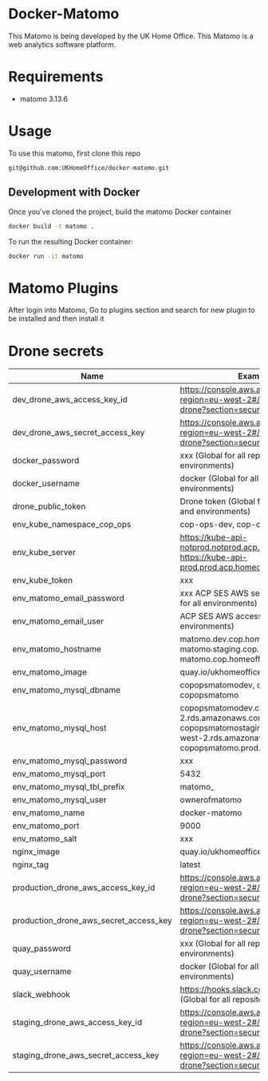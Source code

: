 # Docker-Matomo

This Matomo is being developed by the UK Home Office. This Matomo is a web analytics software platform.

# Requirements

* matomo 3.13.6

# Usage

To use this matomo, first clone this repo

```
git@github.com:UKHomeOffice/docker-matomo.git
```

## Development with Docker
Once you've cloned the project, build the matomo Docker container

```sh
docker build -t matomo .
```

To run the resulting Docker container:

```sh
docker run -it matomo
```

# Matomo Plugins
After login into Matomo, Go to plugins section and search for new plugin to be installed and then install it

# Drone secrets

Name|Example value
---|---
dev_drone_aws_access_key_id|https://console.aws.amazon.com/iam/home?region=eu-west-2#/users/bf-it-devtest-drone?section=security_credentials
dev_drone_aws_secret_access_key|https://console.aws.amazon.com/iam/home?region=eu-west-2#/users/bf-it-devtest-drone?section=security_credentials
docker_password|xxx (Global for all repositories and environments)
docker_username|docker (Global for all repositories and environments)
drone_public_token|Drone token (Global for all github repositories and environments)
env_kube_namespace_cop_ops|cop-ops-dev, cop-ops-staging, cop-ops
env_kube_server|https://kube-api-notprod.notprod.acp.homeoffice.gov.uk, https://kube-api-prod.prod.acp.homeoffice.gov.uk
env_kube_token|xxx
env_matomo_email_password|xxx ACP SES AWS secret access key (Global for all environments)
env_matomo_email_user|ACP SES AWS access key (Global for all environments)
env_matomo_hostname|matomo.dev.cop.homeoffice.gov.uk, matomo.staging.cop.homeoffice.gov.uk, matomo.cop.homeoffice.gov.uk
env_matomo_image|quay.io/ukhomeofficedigital/docker-matomo
env_matomo_mysql_dbname|copopsmatomodev, copopsmatomostaging, copopsmatomo
env_matomo_mysql_host|copopsmatomodev.cptlzykvnlia.eu-west-2.rds.amazonaws.com, copopsmatomostaging.crckizhiyjmt.eu-west-2.rds.amazonaws.com, copopsmatomo.prod.acp.homeoffice.gov.uk
env_matomo_mysql_password|xxx
env_matomo_mysql_port|5432
env_matomo_mysql_tbl_prefix|matomo_
env_matomo_mysql_user|ownerofmatomo
env_matomo_name|docker-matomo
env_matomo_port|9000
env_matomo_salt|xxx
nginx_image|quay.io/ukhomeofficedigital/nginx-proxy
nginx_tag|latest
production_drone_aws_access_key_id|https://console.aws.amazon.com/iam/home?region=eu-west-2#/users/bf-it-prod-drone?section=security_credentials
production_drone_aws_secret_access_key|https://console.aws.amazon.com/iam/home?region=eu-west-2#/users/bf-it-prod-drone?section=security_credentials
quay_password|xxx (Global for all repositories and environments)
quay_username|docker (Global for all repositories and environments)
slack_webhook|https://hooks.slack.com/services/xxx/yyy/zzz (Global for all repositories and environments)
staging_drone_aws_access_key_id|https://console.aws.amazon.com/iam/home?region=eu-west-2#/users/bf-it-prod-drone?section=security_credentials
staging_drone_aws_secret_access_key|https://console.aws.amazon.com/iam/home?region=eu-west-2#/users/bf-it-prod-drone?section=security_credentials
